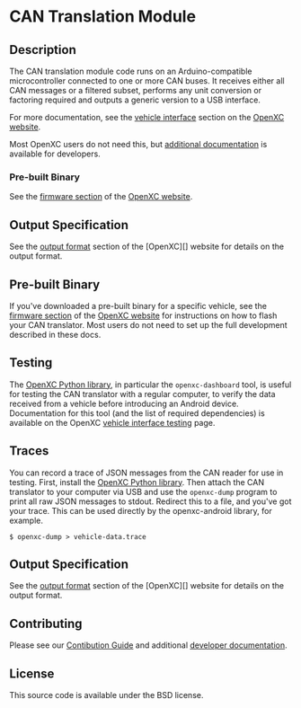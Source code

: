 CAN Translation Module
=========================

## Description

The CAN translation module code runs on an Arduino-compatible microcontroller
connected to one or more CAN buses. It receives either all CAN messages or a
filtered subset, performs any unit conversion or factoring required and outputs
a generic version to a USB interface.

For more documentation, see the [vehicle
interface](http://openxcplatform.com/vehicle-interface/index.html) section on
the [OpenXC website](http://openxcplatform.com).

Most OpenXC users do not need this, but [additional documentation][dev-docs] is
available for developers.

### Pre-built Binary

See the [firmware
section](http://openxcplatform.com/vehicle-interface/firmware.html) of the
[OpenXC website](http://openxcplatform.com).

## Output Specification

See the [output
format](http://openxcplatform.com/vehicle-interface/output-format.html) section
of the [OpenXC][] website for details on the output format.

## Pre-built Binary

If you've downloaded a pre-built binary for a specific vehicle, see the [firmware
section](http://openxcplatform.com/vehicle-interface/firmware.html) of the
[OpenXC website](http://openxcplatform.com) for instructions on how to flash
your CAN translator. Most users do not need to set up the full development
described in these docs.

## Testing

The [OpenXC Python library](https://github.com/openxc/openxc-python), in
particular the `openxc-dashboard` tool, is useful for testing the CAN translator with a regular
computer, to verify the data received from a vehicle before introducing an
Android device. Documentation for this tool (and the list of required
dependencies) is available on the OpenXC [vehicle interface
testing](http://openxcplatform.com/vehicle-interface/testing.html) page.

## Traces

You can record a trace of JSON messages from the CAN reader for use in testing.
First, install the [OpenXC Python library](python-lib). Then attach the CAN
translator to your computer via USB and use the `openxc-dump` program to print
all raw JSON messages to stdout. Redirect this to a file, and you've got your
trace. This can be used directly by the openxc-android library, for example.

    $ openxc-dump > vehicle-data.trace

[python-lib]: https://github.com/openxc/openxc-python

## Output Specification

See the [output
format](http://openxcplatform.com/vehicle-interface/output-format.html) section
of the [OpenXC][] website for details on the output format.

## Contributing

Please see our [Contibution Guide](https://github.com/openxc/cantranslator/blob/master/CONTRIBUTING.mkd)
and additional [developer documentation](dev-docs).

## License

This source code is available under the BSD license.

[dev-docs]: https://github.com/openxc/cantranslator/blob/master/README_developers.mkd

